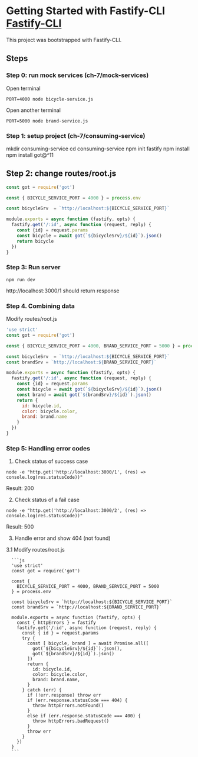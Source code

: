 # Getting Started with Fastify-CLI [Fastify-CLI](https://www.npmjs.com/package/fastify-cli)
This project was bootstrapped with Fastify-CLI.

## Steps

### Step 0: run mock services (ch-7/mock-services)

Open terminal

`PORT=4000 node bicycle-service.js`

Open another terminal

`PORT=5000 node brand-service.js`

### Step 1: setup project (ch-7/consuming-service)

mkdir consuming-service
cd consuming-service
npm init fastify
npm install
npm install got@^11

## Step 2: change routes/root.js

```javascript
const got = require('got')

const { BICYCLE_SERVICE_PORT = 4000 } = process.env

const bicycleSrv  = `http://localhost:${BICYCLE_SERVICE_PORT}`

module.exports = async function (fastify, opts) {
  fastify.get('/:id', async function (request, reply) {
    const {id} = request.params
    const bicycle = await got(`${bicycleSrv}/${id}`).json()
    return bicycle
  })
}
```

### Step 3: Run server

`npm run dev`

http://localhost:3000/1 should return response

### Step 4. Combining data

Modify routes/root.js


```js
'use strict'
const got = require('got')

const { BICYCLE_SERVICE_PORT = 4000, BRAND_SERVICE_PORT = 5000 } = process.env

const bicycleSrv  = `http://localhost:${BICYCLE_SERVICE_PORT}`
const brandSrv = `http://localhost:${BRAND_SERVICE_PORT}`

module.exports = async function (fastify, opts) {
  fastify.get('/:id', async function (request, reply) {
    const {id} = request.params
    const bicycle = await got(`${bicycleSrv}/${id}`).json()
    const brand = await got(`${brandSrv}/${id}`).json()
    return {
      id: bicycle.id,
      color: bicycle.color,
      brand: brand.name
    }
  })
}

```

### Step 5: Handling error codes

1. Check status of success case

`node -e "http.get('http://localhost:3000/1', (res) => console.log(res.statusCode))"`

Result: 200

2. Check status of a fail case

`node -e "http.get('http://localhost:3000/2', (res) => console.log(res.statusCode))"`

Result: 500

3. Handle error and show 404 (not found)


  3.1  Modify routes/root.js

      ```js
      'use strict'
      const got = require('got')

      const {
        BICYCLE_SERVICE_PORT = 4000, BRAND_SERVICE_PORT = 5000
      } = process.env

      const bicycleSrv = `http://localhost:${BICYCLE_SERVICE_PORT}`
      const brandSrv = `http://localhost:${BRAND_SERVICE_PORT}`

      module.exports = async function (fastify, opts) {
        const { httpErrors } = fastify
        fastify.get('/:id', async function (request, reply) {
          const { id } = request.params
          try {
            const [ bicycle, brand ] = await Promise.all([
              got(`${bicycleSrv}/${id}`).json(),
              got(`${brandSrv}/${id}`).json()
            ])
            return {
              id: bicycle.id,
              color: bicycle.color,
              brand: brand.name,
            }
          } catch (err) {
            if (!err.response) throw err
            if (err.response.statusCode === 404) {
              throw httpErrors.notFound()
            }
            else if (err.response.statusCode === 400) {
              throw httpErrors.badRequest()
            }
            throw err
          }
        })
      }
      ```